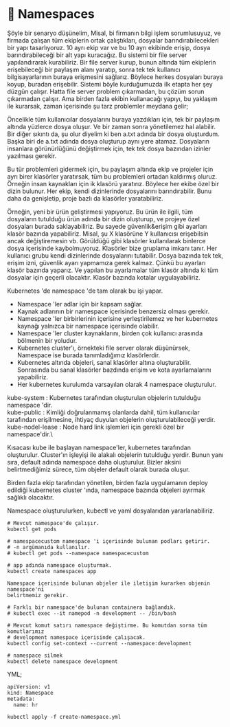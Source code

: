 # 📲 Namespaces

Şöyle bir senaryo düşünelim, Misal, bi firmanın bilgi işlem sorumlusuyuz, ve firmada çalışan tüm ekiplerin ortak çalıştıkları, dosyalar barındırabilecekleri bir yapı tasarlıyoruz. 10 ayrı ekip var ve bu 10 ayrı ekibinde erişip, dosya barındırabileceği bir alt yapı kuracağız. Bu sistemi bir file server yapılandırarak kurabiliriz. Bir file server kurup, bunun altında tüm ekiplerin erişebileceği bir paylaşım alanı yaratıp, sonra tek tek kullanıcı bilgisayarlarının buraya erişmesini sağlarız. Böylece herkes dosyaları buraya koyup, buradan erişebilir. Sistemi böyle kurduğumuzda ilk etapta her şey düzgün çalışır. Hatta file server problem çıkarmadan, bu çözüm sorun çıkarmadan çalışır.  Ama birden fazla ekibin kullanacağı yapıyı, bu yaklaşım ile kurarsak, zaman içerisinde şu tarz problemler meydana gelir;

Öncelikle tüm kullanıcılar dosyalarını buraya yazdıkları için, tek bir paylaşım altında yüzlerce dosya oluşur. Ve bir zaman sonra yönetilemez hal alabilir. Bir diğer sıkıntı da, şu olur diyelim ki ben a.txt adında bir dosya oluşturdum. Başka biri de a.txt adında dosya oluşturup aynı yere atamaz. Dosyaların insanlara görünürlüğünü değiştirmek için, tek tek dosya bazından izinler yazılması gerekir.

Bu tür problemleri gidermek için, bu paylaşım altında ekip ve projeler için ayrı birer klasörler yaratırsak, tüm bu problemleri ortadan kaldırmış oluruz. Örneğin insan kaynakları için ik klasörü yaratırız. Böylece her ekibe özel bir dizin bulunur. Her ekip, kendi dizinlerinde dosyalarını barındırabilir. Bunu daha da genişletip, proje bazlı da klasörler yaratabiliriz.

Örneğin, yeni bir ürün geliştirmesi yapıyoruz. Bu ürün ile ilgili, tüm dosyaların tutulduğu ürün adında bir dizin oluşturup, ve projeye özel dosyaları burada saklayabiliriz. Bu sayede güvenlik\&erişim gibi ayarları klasör bazında yapabiliriz. Misal, şu X klasörüne Y kullanıcısı erişebilsin ancak değiştiremesin vb. Görüldüğü gibi klasörler kullanılarak binlerce dosya içerisinde kaybolmuyoruz. Klasörler bize gruplama imkanı tanır. Her kullanıcı grubu kendi dizinlerinde dosyalarını tutabilir. Dosya bazında tek tek, erişim izni, güvenlik ayarı yapmamıza gerek kalmaz. Çünkü bu ayarları klasör bazında yaparız. Ve yapılan bu ayarlamalar tüm klasör altında ki tüm dosyalar için geçerli olacaktır. Klasör bazında kotalar uygulayabiliriz.&#x20;

Kubernetes 'de namespace 'de tam olarak bu işi yapar.

* Namespace 'ler adlar için bir kapsam sağlar.
* Kaynak adlarının bir namespace içerisinde benzersiz olması gerekir.
* Namespace 'ler birbirlerinin içerisine yerleştirilemez ve her kubernetes kaynağı yalnızca bir namespace içerisinde olabilir.
* Namespace 'ler cluster kaynaklarını, birden çok kullanıcı arasında bölmenin bir yoludur.
* Kubernetes cluster'ı, örnekteki file server olarak düşünürsek, Namespace ise burada tanımladığımız klasörlerdir.
* Kubernetes altında objeleri, sanal klasörler altına oluşturabilir. Sonrasında bu sanal klasörler bazdında erişim ve kota ayarlamalarını yapabiliriz.
* Her kubernetes kurulumda varsayılan olarak 4 namespace oluşturulur.

kube-system : Kubernetes tarafından oluşturulan objelerin tutulduğu namespace 'dir.\
kube-public   : Kimliği doğrulanmamış olanlarda dahil, tüm kullanıcılar tarafından erişilmesine, ihtiyaç duyulan objelerin oluşturulabileceği yerdir.\
kube-nodel-lease : Node hard link işlemleri için gerekli özel bir namespace'dir.\


Kısacası kube ile başlayan namespace'ler, kubernetes tarafından oluşturulur. Cluster'ın işleyişi ile alakalı objelerin tutulduğu yerdir. Bunun yanı sıra, default adında namespace daha oluşturulur. Bizler aksini belirtmediğimiz sürece, tüm objeler default olarak burada oluşur.&#x20;

Birden fazla ekip tarafından yönetilen, birden fazla uygulamanın deploy edildiği kubernetes cluster 'ında, namespace bazında objeleri ayırmak sağlıklı olacaktır.

Namespace oluşturulurken, kubectl ve yaml dosyalarıdan yararlanabiliriz.

```
# Mevcut namespace'de çalışır.
kubectl get pods

# namespacecustom namespace 'i içerisinde bulunan podları getirir.
# -n argümanıda kullanılır.
# kubectl get pods --namespace namespacecustom

# app adında namespace oluşturmak.
kubectl create namespaces app

Namespace içerisinde bulunan objeler ile iletişim kurarken objenin namespace'ni 
belirtmemiz gerekir.

# Farklı bir namespace'de bulunan containera bağlandık.
# kubectl exec --it namepod -n development -- /bin/bash

# Mevcut komut satırı namespace değiştirme. Bu komutdan sorna tüm komutlarımız
# development namespace içerisinde çalışacak.
kubectl config set-context --current --namespace:development

# namespace silmek
kubectl delete namespace development
```



YML;

```
apiVersion: v1
kind: Namespace
metadata:
  name: hr
```

```
kubectl apply -f create-namespace.yml
```
